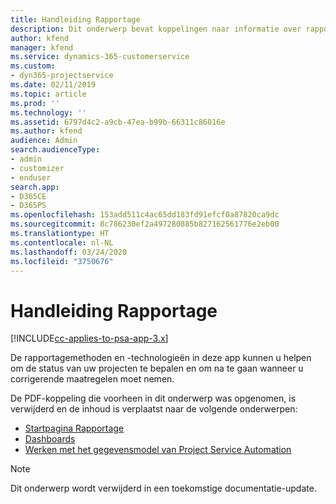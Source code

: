 ```yaml
---
title: Handleiding Rapportage
description: Dit onderwerp bevat koppelingen naar informatie over rapportage.
author: kfend
manager: kfend
ms.service: dynamics-365-customerservice
ms.custom:
- dyn365-projectservice
ms.date: 02/11/2019
ms.topic: article
ms.prod: ''
ms.technology: ''
ms.assetid: 6797d4c2-a9cb-47ea-b99b-66311c86016e
ms.author: kfend
audience: Admin
search.audienceType:
- admin
- customizer
- enduser
search.app:
- D365CE
- D365PS
ms.openlocfilehash: 153add511c4ac65dd183fd91efcf0a87820ca9dc
ms.sourcegitcommit: 8c786230ef2a497280885b827162561776e2eb00
ms.translationtype: HT
ms.contentlocale: nl-NL
ms.lasthandoff: 03/24/2020
ms.locfileid: "3750676"
---
```

# <a name="reporting-guide"></a>Handleiding Rapportage

[!INCLUDE[cc-applies-to-psa-app-3.x](../../includes/cc-applies-to-psa-app-3x.md)]

De rapportagemethoden en -technologieën in deze app kunnen u helpen om de status van uw projecten te bepalen en om na te gaan wanneer u corrigerende maatregelen moet nemen. 

De PDF-koppeling die voorheen in dit onderwerp was opgenomen, is verwijderd en de inhoud is verplaatst naar de volgende onderwerpen:

- [Startpagina Rapportage](../reports-reporting-dynamics-365-project-service.md)
- [Dashboards](../reports-dashboards.md)
- [Werken met het gegevensmodel van Project Service Automation](../reports-working-project-service-data-model.md)

> [!NOTE]
> Dit onderwerp wordt verwijderd in een toekomstige documentatie-update. 
